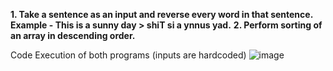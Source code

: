 **1. Take a sentence as an input and reverse every word in that sentence. 
Example - This is a sunny day > shiT si a ynnus yad.**
**2. Perform sorting of an array in descending order.**

Code Execution of both programs (inputs are hardcoded)
![image](https://github.com/Hemanth097/CloudVandana-assignment/assets/64942691/49726d3f-afe2-49fe-9a17-d3c0d0869813)
